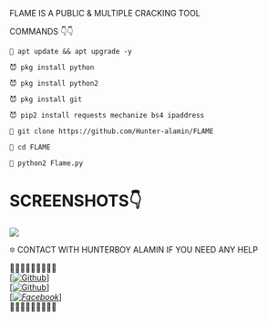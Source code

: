 FLAME IS A PUBLIC & MULTIPLE CRACKING TOOL

COMMANDS 👇👇

```
👿 apt update && apt upgrade -y

😈 pkg install python

😈 pkg install python2

😈 pkg install git

😈 pip2 install requests mechanize bs4 ipaddress

👿 git clone https://github.com/Hunter-alamin/FLAME

👿 cd FLAME

👿 python2 Flame.py

```
# SCREENSHOTS👇
![](https://g.top4top.io/p_2135u043p0.jpg)

🔯 CONTACT WITH HUNTERBOY ALAMIN IF YOU NEED ANY HELP

<b>🔰🔰🔰🔰🔰🔰🔰🔰🔰</b> <br>[[![Github](https://img.shields.io/badge/Github-[HUNTERBOY_ALAMIN]-blue?style=flat-square&logo=GITHUBlogoColor=blue&labelColor=blue)](https://github.com/DevillHunter)] <br> [[![Github](https://img.shields.io/badge/TELEGRAM-[HUNTERBOY_ALAMIN]-red?style=flat-square&logo=TELEGRAMlogoColor=red&labelColor=cyan)](https://t.me/alamin123khan)]<br> [_[![Facebook](https://img.shields.io/badge/Facebook-HUNTERBOY_ALAMIN]-yellow?style=flat-square&logo=facebooklogoColor=green&labelColor=red)](https://www.facebook.com/alaminkhan.60)_]<br><b>🔰🔰🔰🔰🔰🔰🔰🔰🔰
